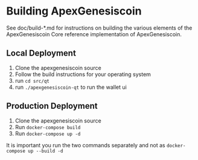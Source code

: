 # Building ApexGenesiscoin

See doc/build-\*.md for instructions on building the various
elements of the ApexGenesiscoin Core reference implementation of ApexGenesiscoin.

## Local Deployment

1. Clone the apexgenesiscoin source
2. Follow the build instructions for your operating system
3. run `cd src/qt`
4. run `./apexgenesiscoin-qt` to run the wallet ui

## Production Deployment

1. Clone the apexgenesiscoin source
2. Run `docker-compose build`
3. Run `docker-compose up -d`

It is important you run the two commands separately and not as `docker-compose up --build -d`
